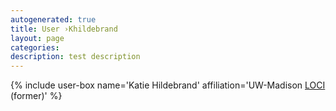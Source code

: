 ```yaml
---
autogenerated: true
title: User ›Khildebrand
layout: page
categories: 
description: test description
---
```


{% include user-box name='Katie Hildebrand' affiliation='UW-Madison [LOCI](LOCI) (former)' %}
